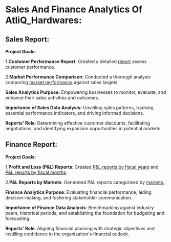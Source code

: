 # Sales And Finance Analytics Of AtliQ_Hardwares:

## Sales Report:

**Project Goals:** 

1.**Customer Performance Report**: Created a detailed [report](https://github.com/krunalpr/Sales_And_Finance_Analytics_Of_AtliQ_Hardwares/blob/main/Customer%20Performance%20Report.pdf) assess customer performance.

2.**Market Performance Comparison**: Conducted a thorough analysis comparing [market performance](https://github.com/krunalpr/Sales_And_Finance_Analytics_Of_AtliQ_Hardwares/blob/main/Market%20Performance%20vs%20Target%20Report.pdf) against sales targets.

**Sales Analytics Purpose:** Empowering businesses to monitor, evaluate, and enhance their sales activities and outcomes.

**Importance of Sales Data Analysis:** Unveiling sales patterns, tracking essential performance indicators, and driving informed decisions.

**Reports' Role**: Determining effective customer discounts, facilitating negotiations, and identifying expansion opportunities in potential markets.


## Finance Report:

**Project Goals:** 

1.**Profit and Loss (P&L) Reports**: Created [P&L reports by fiscal years](https://github.com/krunalpr/Sales_And_Finance_Analytics_Of_AtliQ_Hardwares/blob/main/P%26L%20Statement%20By%20Fiscal%20Years.pdf) and [P&L reports by fiscal months](https://github.com/krunalpr/Sales_And_Finance_Analytics_Of_AtliQ_Hardwares/blob/main/P%26L%20Statement%20By%20Fiscal%20Months.pdf).

2.**P&L Reports by Markets**: Generated P&L reports categorized by [markets.]()

**Finance Analytics Purpose**: Evaluating financial performance, aiding decision-making, and fostering stakeholder communication.

**Importance of Finance Data Analysis**: Benchmarking against industry peers, historical periods, and establishing the foundation for budgeting and forecasting.

**Reports' Role**: Aligning financial planning with strategic objectives and instilling confidence in the organization's financial outlook.
